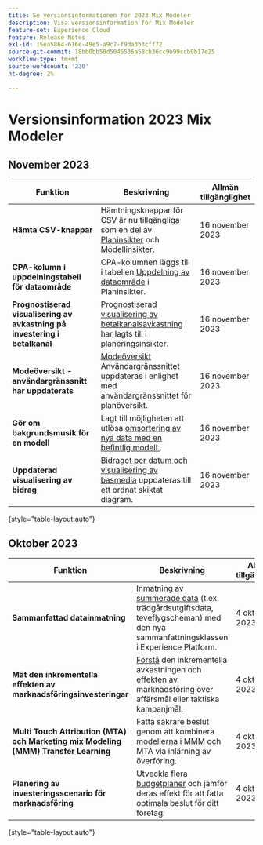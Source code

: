 ```yaml
---
title: Se versionsinformationen för 2023 Mix Modeler
description: Visa versionsinformation för Mix Modeler
feature-set: Experience Cloud
feature: Release Notes
exl-id: 15ea5864-616e-49e5-a9c7-f9da3b3cff72
source-git-commit: 18bb0bb50d5045536a58cb36cc9b99ccb9b17e25
workflow-type: tm+mt
source-wordcount: '230'
ht-degree: 2%

---
```


# Versionsinformation 2023 Mix Modeler

## November 2023


| Funktion | Beskrivning | Allmän tillgänglighet |
|---|---|---|
| **Hämta CSV-knappar** | Hämtningsknappar för CSV är nu tillgängliga som en del av [Planinsikter](../plans/edit.md) och [Modellinsikter](../models/insights.md#model-insights). | 16 november 2023 |
| **CPA-kolumn i uppdelningstabell för dataområde** | CPA-kolumnen läggs till i tabellen [Uppdelning av dataområde](../plans/edit.md) i Planinsikter. | 16 november 2023 |
| **Prognostiserad visualisering av avkastning på investering i betalkanal** | [Prognostiserad visualisering av betalkanalsavkastning](../plans/edit.md) har lagts till i planeringsinsikter. | 16 november 2023 |
| **Modeöversikt - användargränssnitt har uppdaterats** | [Modeöversikt](../models/overview.md) Användargränssnittet uppdateras i enlighet med användargränssnittet för planöversikt. | 16 november 2023 |
| **Gör om bakgrundsmusik för en modell** | Lagt till möjligheten att utlösa [omsortering av nya data med en befintlig modell ](../models/overview.md#re-score). | 16 november 2023 |
| **Uppdaterad visualisering av bidrag** | [Bidraget per datum och visualisering av basmedia](../models/insights.md#model-insights) uppdateras till ett ordnat skiktat diagram. | 16 november 2023 |

{style="table-layout:auto"}


## Oktober 2023

| Funktion | Beskrivning | Allmän tillgänglighet |
|---|---|---|
| **Sammanfattad datainmatning** | [Inmatning av summerade data](../ingest-data/overview.md) (t.ex. trädgårdsutgiftsdata, teveflygscheman) med den nya sammanfattningsklassen i Experience Platform. | 4 oktober 2023 |
| **Mät den inkrementella effekten av marknadsföringsinvesteringar** | [Förstå](../dashboard/overview.md) den inkrementella avkastningen och effekten av marknadsföring över affärsmål eller taktiska kampanjmål. | 4 oktober 2023 |
| **Multi Touch Attribution (MTA) och Marketing mix Modeling (MMM) Transfer Learning** | Fatta säkrare beslut genom att kombinera [modellerna ](../models/overview.md) i MMM och MTA via inlärning av överföring. | 4 oktober 2023 |
| **Planering av investeringsscenario för marknadsföring** | Utveckla flera [budgetplaner](../plans/overview.md) och jämför deras effekt för att fatta optimala beslut för ditt företag. | 4 oktober 2023 |

{style="table-layout:auto"}
